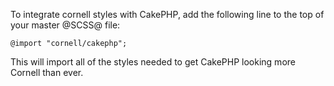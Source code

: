 To integrate cornell styles with CakePHP, add the following line to the top of your master @SCSS@ file:

    @import "cornell/cakephp";

This will import all of the styles needed to get CakePHP looking more Cornell than ever.